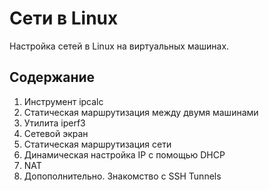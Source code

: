 # Сети в Linux

Настройка сетей в Linux на виртуальных машинах.

## Содержание

1. Инструмент ipcalc 
2. Статическая маршрутизация между двумя машинами 
3. Утилита iperf3 
4. Сетевой экран 
5. Статическая маршрутизация сети 
6. Динамическая настройка IP с помощью DHCP 
7. NAT 
8. Допополнительно. Знакомство с SSH Tunnels
